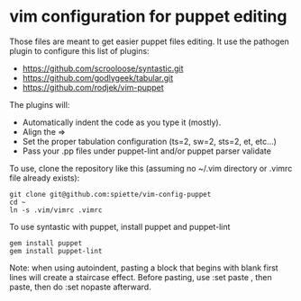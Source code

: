 # vim configuration for puppet editing

Those files are meant to get easier puppet files editing. It use the pathogen plugin to configure this list of plugins:
* https://github.com/scrooloose/syntastic.git
* https://github.com/godlygeek/tabular.git
* https://github.com/rodjek/vim-puppet

The plugins will:

* Automatically indent the code as you type it (mostly).
* Align the => 
* Set the proper tabulation configuration (ts=2, sw=2, sts=2, et, etc...)
* Pass your .pp files under puppet-lint and/or puppet parser validate

To use, clone the repository like this (assuming no ~/.vim directory or .vimrc file already exists):

    git clone git@github.com:spiette/vim-config-puppet
    cd ~
    ln -s .vim/vimrc .vimrc

To use syntastic with puppet, install puppet and puppet-lint

    gem install puppet
    gem install puppet-lint

Note: when using autoindent, pasting a block that begins with blank first lines will create a staircase effect.
Before pasting, use :set paste , then paste, then do :set nopaste afterward.
